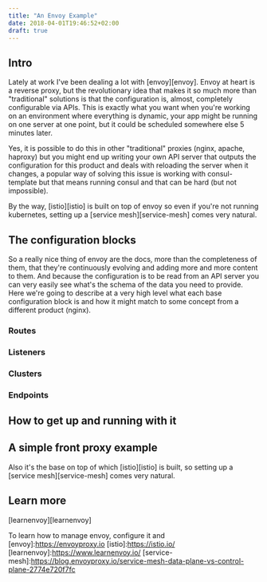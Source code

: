 ```yaml
---
title: "An Envoy Example"
date: 2018-04-01T19:46:52+02:00
draft: true
---
```


## Intro
Lately at work I've been dealing a lot with [envoy][envoy]. Envoy at heart is a reverse proxy, but the revolutionary idea that makes it so much more than "traditional" solutions is that the configuration is, almost, completely configurable via APIs. This is exactly what you want when you're working on an environment where everything is dynamic, your app might be running on one server at one point, but it could be scheduled somewhere else 5 minutes later. 

Yes, it is possible to do this in other "traditional" proxies (nginx, apache, haproxy) but you might end up writing your own API server that outputs the configuration for this product and deals with reloading the server when it changes, a popular way of solving this issue is working with consul-template but that means running consul and that can be hard (but not impossible).

By the way, [istio][istio] is built on top of envoy so even if you're not running kubernetes, setting up a [service mesh][service-mesh] comes very natural.
## The configuration blocks
So a really nice thing of envoy are the docs, more than the completeness of them, that they're 
continuously evolving and adding more and more content to them. And because the configuration is to
be read from an API server you can very easily see what's the schema of the data you need to 
provide. Here we're going to describe at a very high level what each base configuration block 
is and how it might match to some concept from a different product (nginx).
### Routes
### Listeners

### Clusters

### Endpoints

## How to get up and running with it
## A simple front proxy example
Also it's the base on top of which [istio][istio] is built, so setting up a [service mesh][service-mesh]
comes very natural.

## Learn more
[learnenvoy][learnenvoy]

To learn how to manage envoy, configure it and 
[envoy]:https://envoyproxy.io
[istio]:https://istio.io/
[learnenvoy]:https://www.learnenvoy.io/
[service-mesh]:https://blog.envoyproxy.io/service-mesh-data-plane-vs-control-plane-2774e720f7fc